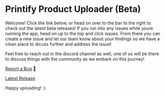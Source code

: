 # Printify Product Uploader (Beta)

Welcome! Click the link below, or head on over to the bar to the right to check out the latest beta releases! If you run into any issues while youre running the app, head on up to the top and click issues. From there you can create a new issue and let our team know about your findings so we have a clean place to dicuss further and address the issue!

Feel free to reach out in the discord channel as well, one of us will be there to discuss things with the community as we embark on this journey!

[Report a Bug](https://github.com/ProgenixLLC/product-uploader-beta/issues/new?assignees=bigmac1337&labels=bug&projects=&template=bug_report.md&title=) 🚀

[Latest Release](https://github.com/ProgenixLLC/product-uploader-beta/releases/tag/1.1.7-beta)

Happy uploading! :)
